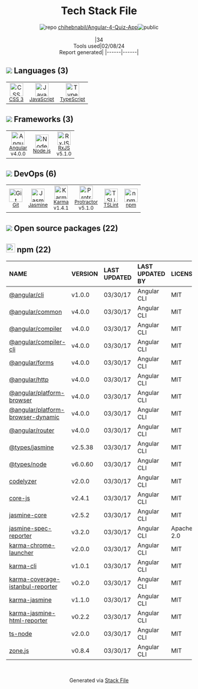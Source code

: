 <!--
&lt;--- Readme.md Snippet without images Start ---&gt;
## Tech Stack
chihebnabil/Angular-4-Quiz-App is built on the following main stack:

- [JavaScript](https://developer.mozilla.org/en-US/docs/Web/JavaScript) – Languages
- [TypeScript](http://www.typescriptlang.org) – Languages
- [Angular](https://angular.io) – Javascript MVC Frameworks
- [Node.js](http://nodejs.org/) – Frameworks (Full Stack)
- [RxJS](http://reactivex.io/rxjs/) – Concurrency Frameworks
- [Jasmine](http://jasmine.github.io/) – Javascript Testing Framework
- [Karma](http://karma-runner.github.io/) – Browser Testing
- [Protractor](http://angular.github.io/protractor) – Javascript Testing Framework
- [TSLint](https://github.com/palantir/tslint) – Code Review

Full tech stack [here](/techstack.md)

&lt;--- Readme.md Snippet without images End ---&gt;

&lt;--- Readme.md Snippet with images Start ---&gt;
## Tech Stack
chihebnabil/Angular-4-Quiz-App is built on the following main stack:

- <img width='25' height='25' src='https://img.stackshare.io/service/1209/javascript.jpeg' alt='JavaScript'/> [JavaScript](https://developer.mozilla.org/en-US/docs/Web/JavaScript) – Languages
- <img width='25' height='25' src='https://img.stackshare.io/service/1612/bynNY5dJ.jpg' alt='TypeScript'/> [TypeScript](http://www.typescriptlang.org) – Languages
- <img width='25' height='25' src='https://img.stackshare.io/service/3745/cb8U-gL6_400x400.jpg' alt='Angular'/> [Angular](https://angular.io) – Javascript MVC Frameworks
- <img width='25' height='25' src='https://img.stackshare.io/service/1011/n1JRsFeB_400x400.png' alt='Node.js'/> [Node.js](http://nodejs.org/) – Frameworks (Full Stack)
- <img width='25' height='25' src='https://img.stackshare.io/service/1796/984368.png' alt='RxJS'/> [RxJS](http://reactivex.io/rxjs/) – Concurrency Frameworks
- <img width='25' height='25' src='https://img.stackshare.io/service/831/7c0b595409af531b9cdeb07f8c513e8b.png' alt='Jasmine'/> [Jasmine](http://jasmine.github.io/) – Javascript Testing Framework
- <img width='25' height='25' src='https://img.stackshare.io/service/1420/TidYGd6a.png' alt='Karma'/> [Karma](http://karma-runner.github.io/) – Browser Testing
- <img width='25' height='25' src='https://img.stackshare.io/service/1754/protractor-logo1.png' alt='Protractor'/> [Protractor](http://angular.github.io/protractor) – Javascript Testing Framework
- <img width='25' height='25' src='https://img.stackshare.io/service/5561/303157.png' alt='TSLint'/> [TSLint](https://github.com/palantir/tslint) – Code Review

Full tech stack [here](/techstack.md)

&lt;--- Readme.md Snippet with images End ---&gt;
-->
<div align="center">

# Tech Stack File
![](https://img.stackshare.io/repo.svg "repo") [chihebnabil/Angular-4-Quiz-App](https://github.com/chihebnabil/Angular-4-Quiz-App)![](https://img.stackshare.io/public_badge.svg "public")
<br/><br/>
|34<br/>Tools used|02/08/24 <br/>Report generated|
|------|------|
</div>

## <img src='https://img.stackshare.io/languages.svg'/> Languages (3)
<table><tr>
  <td align='center'>
  <img width='36' height='36' src='https://img.stackshare.io/service/6727/css.png' alt='CSS 3'>
  <br>
  <sub><a href="https://developer.mozilla.org/en-US/docs/Web/CSS/CSS3">CSS 3</a></sub>
  <br>
  <sub></sub>
</td>

<td align='center'>
  <img width='36' height='36' src='https://img.stackshare.io/service/1209/javascript.jpeg' alt='JavaScript'>
  <br>
  <sub><a href="https://developer.mozilla.org/en-US/docs/Web/JavaScript">JavaScript</a></sub>
  <br>
  <sub></sub>
</td>

<td align='center'>
  <img width='36' height='36' src='https://img.stackshare.io/service/1612/bynNY5dJ.jpg' alt='TypeScript'>
  <br>
  <sub><a href="http://www.typescriptlang.org">TypeScript</a></sub>
  <br>
  <sub></sub>
</td>

</tr>
</table>

## <img src='https://img.stackshare.io/frameworks.svg'/> Frameworks (3)
<table><tr>
  <td align='center'>
  <img width='36' height='36' src='https://img.stackshare.io/service/3745/cb8U-gL6_400x400.jpg' alt='Angular'>
  <br>
  <sub><a href="https://angular.io">Angular</a></sub>
  <br>
  <sub>v4.0.0</sub>
</td>

<td align='center'>
  <img width='36' height='36' src='https://img.stackshare.io/service/1011/n1JRsFeB_400x400.png' alt='Node.js'>
  <br>
  <sub><a href="http://nodejs.org/">Node.js</a></sub>
  <br>
  <sub></sub>
</td>

<td align='center'>
  <img width='36' height='36' src='https://img.stackshare.io/service/1796/984368.png' alt='RxJS'>
  <br>
  <sub><a href="http://reactivex.io/rxjs/">RxJS</a></sub>
  <br>
  <sub>v5.1.0</sub>
</td>

</tr>
</table>

## <img src='https://img.stackshare.io/devops.svg'/> DevOps (6)
<table><tr>
  <td align='center'>
  <img width='36' height='36' src='https://img.stackshare.io/service/1046/git.png' alt='Git'>
  <br>
  <sub><a href="http://git-scm.com/">Git</a></sub>
  <br>
  <sub></sub>
</td>

<td align='center'>
  <img width='36' height='36' src='https://img.stackshare.io/service/831/7c0b595409af531b9cdeb07f8c513e8b.png' alt='Jasmine'>
  <br>
  <sub><a href="http://jasmine.github.io/">Jasmine</a></sub>
  <br>
  <sub></sub>
</td>

<td align='center'>
  <img width='36' height='36' src='https://img.stackshare.io/service/1420/TidYGd6a.png' alt='Karma'>
  <br>
  <sub><a href="http://karma-runner.github.io/">Karma</a></sub>
  <br>
  <sub>v1.4.1</sub>
</td>

<td align='center'>
  <img width='36' height='36' src='https://img.stackshare.io/service/1754/protractor-logo1.png' alt='Protractor'>
  <br>
  <sub><a href="http://angular.github.io/protractor">Protractor</a></sub>
  <br>
  <sub>v5.1.0</sub>
</td>

<td align='center'>
  <img width='36' height='36' src='https://img.stackshare.io/service/5561/303157.png' alt='TSLint'>
  <br>
  <sub><a href="https://github.com/palantir/tslint">TSLint</a></sub>
  <br>
  <sub></sub>
</td>

<td align='center'>
  <img width='36' height='36' src='https://img.stackshare.io/service/1120/lejvzrnlpb308aftn31u.png' alt='npm'>
  <br>
  <sub><a href="https://www.npmjs.com/">npm</a></sub>
  <br>
  <sub></sub>
</td>

</tr>
</table>


## <img src='https://img.stackshare.io/group.svg' /> Open source packages (22)</h2>

## <img width='24' height='24' src='https://img.stackshare.io/service/1120/lejvzrnlpb308aftn31u.png'/> npm (22)

|NAME|VERSION|LAST UPDATED|LAST UPDATED BY|LICENSE|VULNERABILITIES|
|:------|:------|:------|:------|:------|:------|
|[@angular/cli](https://www.npmjs.com/@angular/cli)|v1.0.0|03/30/17|Angular CLI |MIT|N/A|
|[@angular/common](https://www.npmjs.com/@angular/common)|v4.0.0|03/30/17|Angular CLI |MIT|N/A|
|[@angular/compiler](https://www.npmjs.com/@angular/compiler)|v4.0.0|03/30/17|Angular CLI |MIT|N/A|
|[@angular/compiler-cli](https://www.npmjs.com/@angular/compiler-cli)|v4.0.0|03/30/17|Angular CLI |MIT|N/A|
|[@angular/forms](https://www.npmjs.com/@angular/forms)|v4.0.0|03/30/17|Angular CLI |MIT|N/A|
|[@angular/http](https://www.npmjs.com/@angular/http)|v4.0.0|03/30/17|Angular CLI |MIT|N/A|
|[@angular/platform-browser](https://www.npmjs.com/@angular/platform-browser)|v4.0.0|03/30/17|Angular CLI |MIT|N/A|
|[@angular/platform-browser-dynamic](https://www.npmjs.com/@angular/platform-browser-dynamic)|v4.0.0|03/30/17|Angular CLI |MIT|N/A|
|[@angular/router](https://www.npmjs.com/@angular/router)|v4.0.0|03/30/17|Angular CLI |MIT|N/A|
|[@types/jasmine](https://www.npmjs.com/@types/jasmine)|v2.5.38|03/30/17|Angular CLI |MIT|N/A|
|[@types/node](https://www.npmjs.com/@types/node)|v6.0.60|03/30/17|Angular CLI |MIT|N/A|
|[codelyzer](https://www.npmjs.com/codelyzer)|v2.0.0|03/30/17|Angular CLI |MIT|N/A|
|[core-js](https://www.npmjs.com/core-js)|v2.4.1|03/30/17|Angular CLI |MIT|N/A|
|[jasmine-core](https://www.npmjs.com/jasmine-core)|v2.5.2|03/30/17|Angular CLI |MIT|N/A|
|[jasmine-spec-reporter](https://www.npmjs.com/jasmine-spec-reporter)|v3.2.0|03/30/17|Angular CLI |Apache-2.0|N/A|
|[karma-chrome-launcher](https://www.npmjs.com/karma-chrome-launcher)|v2.0.0|03/30/17|Angular CLI |MIT|N/A|
|[karma-cli](https://www.npmjs.com/karma-cli)|v1.0.1|03/30/17|Angular CLI |MIT|N/A|
|[karma-coverage-istanbul-reporter](https://www.npmjs.com/karma-coverage-istanbul-reporter)|v0.2.0|03/30/17|Angular CLI |MIT|N/A|
|[karma-jasmine](https://www.npmjs.com/karma-jasmine)|v1.1.0|03/30/17|Angular CLI |MIT|N/A|
|[karma-jasmine-html-reporter](https://www.npmjs.com/karma-jasmine-html-reporter)|v0.2.2|03/30/17|Angular CLI |MIT|N/A|
|[ts-node](https://www.npmjs.com/ts-node)|v2.0.0|03/30/17|Angular CLI |MIT|N/A|
|[zone.js](https://www.npmjs.com/zone.js)|v0.8.4|03/30/17|Angular CLI |MIT|N/A|

<br/>
<div align='center'>

Generated via [Stack File](https://github.com/marketplace/stack-file)
